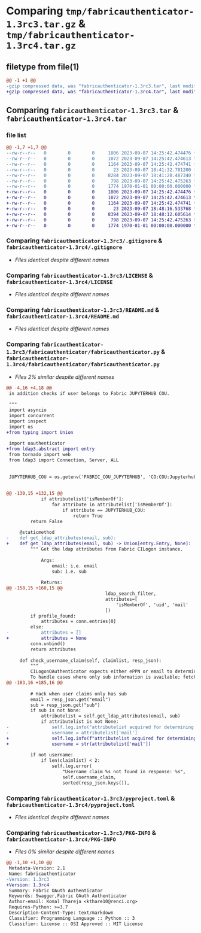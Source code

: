 # Comparing `tmp/fabricauthenticator-1.3rc3.tar.gz` & `tmp/fabricauthenticator-1.3rc4.tar.gz`

## filetype from file(1)

```diff
@@ -1 +1 @@
-gzip compressed data, was "fabricauthenticator-1.3rc3.tar", last modified: Thu Sep  7 18:41:54 2023, max compression
+gzip compressed data, was "fabricauthenticator-1.3rc4.tar", last modified: Thu Sep  7 18:48:27 2023, max compression
```

## Comparing `fabricauthenticator-1.3rc3.tar` & `fabricauthenticator-1.3rc4.tar`

### file list

```diff
@@ -1,7 +1,7 @@
--rw-r--r--   0        0        0     1806 2023-09-07 14:25:42.474476 fabricauthenticator-1.3rc3/.gitignore
--rw-r--r--   0        0        0     1072 2023-09-07 14:25:42.474613 fabricauthenticator-1.3rc3/LICENSE
--rw-r--r--   0        0        0     1164 2023-09-07 14:25:42.474741 fabricauthenticator-1.3rc3/README.md
--rw-r--r--   0        0        0       23 2023-09-07 18:41:32.781200 fabricauthenticator-1.3rc3/fabricauthenticator/__init__.py
--rw-r--r--   0        0        0     8284 2023-09-07 18:41:28.487340 fabricauthenticator-1.3rc3/fabricauthenticator/fabricauthenticator.py
--rw-r--r--   0        0        0      798 2023-09-07 14:25:42.475263 fabricauthenticator-1.3rc3/pyproject.toml
--rw-r--r--   0        0        0     1774 1970-01-01 00:00:00.000000 fabricauthenticator-1.3rc3/PKG-INFO
+-rw-r--r--   0        0        0     1806 2023-09-07 14:25:42.474476 fabricauthenticator-1.3rc4/.gitignore
+-rw-r--r--   0        0        0     1072 2023-09-07 14:25:42.474613 fabricauthenticator-1.3rc4/LICENSE
+-rw-r--r--   0        0        0     1164 2023-09-07 14:25:42.474741 fabricauthenticator-1.3rc4/README.md
+-rw-r--r--   0        0        0       23 2023-09-07 18:48:16.533768 fabricauthenticator-1.3rc4/fabricauthenticator/__init__.py
+-rw-r--r--   0        0        0     8394 2023-09-07 18:48:12.605614 fabricauthenticator-1.3rc4/fabricauthenticator/fabricauthenticator.py
+-rw-r--r--   0        0        0      798 2023-09-07 14:25:42.475263 fabricauthenticator-1.3rc4/pyproject.toml
+-rw-r--r--   0        0        0     1774 1970-01-01 00:00:00.000000 fabricauthenticator-1.3rc4/PKG-INFO
```

### Comparing `fabricauthenticator-1.3rc3/.gitignore` & `fabricauthenticator-1.3rc4/.gitignore`

 * *Files identical despite different names*

### Comparing `fabricauthenticator-1.3rc3/LICENSE` & `fabricauthenticator-1.3rc4/LICENSE`

 * *Files identical despite different names*

### Comparing `fabricauthenticator-1.3rc3/README.md` & `fabricauthenticator-1.3rc4/README.md`

 * *Files identical despite different names*

### Comparing `fabricauthenticator-1.3rc3/fabricauthenticator/fabricauthenticator.py` & `fabricauthenticator-1.3rc4/fabricauthenticator/fabricauthenticator.py`

 * *Files 2% similar despite different names*

```diff
@@ -4,16 +4,18 @@
 in addition checks if user belongs to Fabric JUPYTERHUB COU.
 
 """
 import asyncio
 import concurrent
 import inspect
 import os
+from typing import Union
 
 import oauthenticator
+from ldap3.abstract import entry
 from tornado import web
 from ldap3 import Connection, Server, ALL
 
 
 JUPYTERHUB_COU = os.getenv('FABRIC_COU_JUPYTERHUB', 'CO:COU:Jupyterhub:members:active')
 
 
@@ -130,15 +132,15 @@
             if attributelist['isMemberOf']:
                 for attribute in attributelist['isMemberOf']:
                     if attribute == JUPYTERHUB_COU:
                         return True
         return False
 
     @staticmethod
-    def get_ldap_attributes(email, sub):
+    def get_ldap_attributes(email, sub) -> Union[entry.Entry, None]:
         """ Get the ldap attributes from Fabric CILogon instance.
 
             Args:
                 email: i.e. email
                 sub: i.e. sub
 
             Returns:
@@ -158,15 +160,15 @@
                                     ldap_search_filter,
                                     attributes=[
                                         'isMemberOf', 'uid', 'mail'
                                     ])
         if profile_found:
             attributes = conn.entries[0]
         else:
-            attributes = []
+            attributes = None
         conn.unbind()
         return attributes
 
     def check_username_claim(self, claimlist, resp_json):
         """
         CILogonOAuthenticator expects either ePPN or email to determine JH container user name
         To handle cases where only sub information is available; fetch email from LDAP and set it as username
@@ -183,16 +185,16 @@
 
         # Hack when user claims only has sub
         email = resp_json.get("email")
         sub = resp_json.get("sub")
         if sub is not None:
             attributelist = self.get_ldap_attributes(email, sub)
             if attributelist is not None:
-                self.log.info("attributelist acquired for determining user name.")
-                username = attributelist['mail']
+                self.log.info(f"attributelist acquired for determining user name. {attributelist}")
+                username = str(attributelist['mail'])
 
         if not username:
             if len(claimlist) < 2:
                 self.log.error(
                     "Username claim %s not found in response: %s",
                     self.username_claim,
                     sorted(resp_json.keys()),
```

### Comparing `fabricauthenticator-1.3rc3/pyproject.toml` & `fabricauthenticator-1.3rc4/pyproject.toml`

 * *Files identical despite different names*

### Comparing `fabricauthenticator-1.3rc3/PKG-INFO` & `fabricauthenticator-1.3rc4/PKG-INFO`

 * *Files 0% similar despite different names*

```diff
@@ -1,10 +1,10 @@
 Metadata-Version: 2.1
 Name: fabricauthenticator
-Version: 1.3rc3
+Version: 1.3rc4
 Summary: Fabric OAuth Authenticator
 Keywords: Swagger,Fabric OAuth Authenticator
 Author-email: Komal Thareja <kthare10@renci.org>
 Requires-Python: >=3.7
 Description-Content-Type: text/markdown
 Classifier: Programming Language :: Python :: 3
 Classifier: License :: OSI Approved :: MIT License
```

